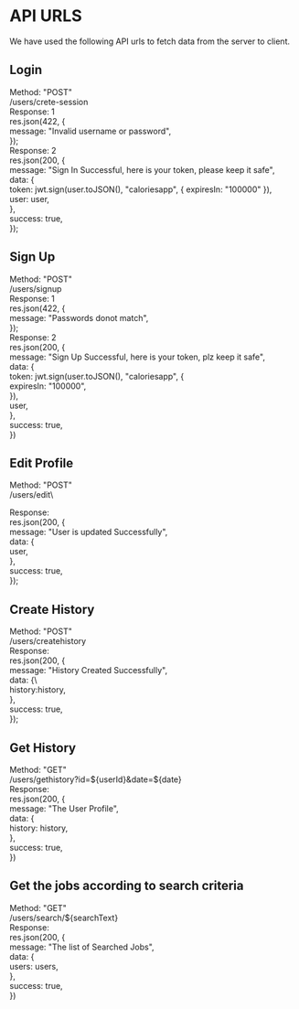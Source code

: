 # API URLS

We have used the following API urls to fetch data from the server to client.

## Login
Method: "POST"\
/users/crete-session\
Response: 1\
res.json(422, {\
        message: "Invalid username or password",\
      });\
Response: 2\
res.json(200, {\
      message: "Sign In Successful, here is your token, please keep it safe",\
      data: {\
        token: jwt.sign(user.toJSON(), "caloriesapp", { expiresIn: "100000" }),\
        user: user,\
      },\
      success: true,\
    }); 
## Sign Up
Method: "POST"\
/users/signup\
Response: 1\
res.json(422, {\
        message: "Passwords donot match",\
      });\
Response: 2\
res.json(200, {\
          message: "Sign Up Successful, here is your token, plz keep it safe",\
          data: {\
            token: jwt.sign(user.toJSON(), "caloriesapp", {\
              expiresIn: "100000",\
            }),\
            user,\
          },\
          success: true,\
        })

## Edit Profile
Method: "POST"\
/users/edit\

Response: \
res.json(200, {\
      message: "User is updated Successfully",\
      data: {\
        user,\
      },\
      success: true,\
    });

## Create History
Method: "POST"\
/users/createhistory\
Response:\
res.json(200, {\
            message: "History Created Successfully",\
            data: {\              
              history:history,\
            },\
            success: true,\
          });

## Get History
Method: "GET"\
/users/gethistory?id=${userId}&date=${date}\
Response:\
res.json(200, {\
      message: "The User Profile",\
      data: {\
        history: history,\
      },\
      success: true,\
    })

## Get the jobs according to search criteria
Method: "GET"\
/users/search/${searchText}\
Response:\
res.json(200, {\
      message: "The list of Searched Jobs",\
      data: {\
        users: users,\
      },\
      success: true,\
    })
